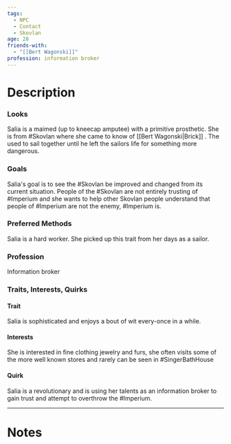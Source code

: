 ```yaml
---
tags:
  - NPC
  - Contact
  - Skovlan
age: 28
friends-with:
  - "[[Bert Wagonski]]"
profession: information broker
---
```

# Description
### Looks

Salia is a maimed (up to kneecap amputee) with a primitive prosthetic. She is from #Skovlan where she came to know of [[Bert Wagonski|Brick]] . The used to sail together until he left the sailors life for something more dangerous.
### Goals
Salia's goal is to see the #Skovlan be improved and changed from its current situation. People of the #Skovlan are not entirely trusting of #Imperium and she wants to help other Skovlan people understand that people of #Imperium are not the enemy, #Imperium is.

### Preferred Methods
Salia is a hard worker. She picked up this trait from her days as a sailor.

### Profession
Information broker 

### Traits, Interests, Quirks
#### Trait
Salia is sophisticated and enjoys a bout of wit every-once in a while.
#### Interests
She is interested in fine clothing jewelry and furs, she often visits some of the more well known stores and rarely can be seen in #SingerBathHouse 
#### Quirk
Salia is a revolutionary and is using her talents as an information broker to gain trust and attempt to overthrow the #Imperium.

---
# Notes
